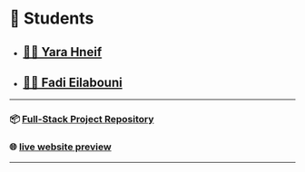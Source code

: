 # 👥 Students

- ## [👩🏻 Yara Hneif](https://github.com/Yara-hneif)

- ## [🧔🏻‍ Fadi Eilabouni](https://github.com/Fadi5801)

---

### 📦 [Full-Stack Project Repository](https://github.com/Yara-hneif/FULLSTACKPROJECT)  

### 🌐 [live website preview](https://Yara-hneif.github.io/FULLSTACKPROJECT/)

---
